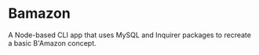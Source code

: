 # Bamazon

A Node-based CLI app that uses MySQL and Inquirer packages to recreate a basic B'Amazon concept.


